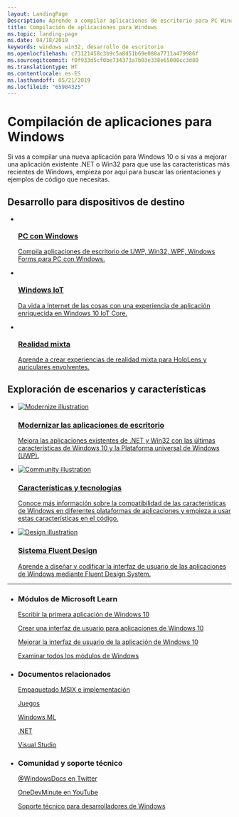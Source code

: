 ```yaml
---
layout: LandingPage
Description: Aprende a compilar aplicaciones de escritorio para PC Windows, incluido cómo elegir la plataforma de aplicaciones adecuada para las nuevas aplicaciones y cómo modernizar las aplicaciones existentes para Windows 10.
title: Compilación de aplicaciones para Windows
ms.topic: landing-page
ms.date: 04/18/2019
keywords: windows win32, desarrollo de escritorio
ms.openlocfilehash: c73121458c3b9c5a8d51b69e088a7711a479986f
ms.sourcegitcommit: f0f933d5cf0be734373a7b03e338e65000cc3d80
ms.translationtype: HT
ms.contentlocale: es-ES
ms.lasthandoff: 05/21/2019
ms.locfileid: "65984325"
---
```

# <a name="build-apps-for-windows"></a>Compilación de aplicaciones para Windows

Si vas a compilar una nueva aplicación para Windows 10 o si vas a mejorar una aplicación existente .NET o Win32 para que use las características más recientes de Windows, empieza por aquí para buscar las orientaciones y ejemplos de código que necesitas.

<h2>Desarrollo para dispositivos de destino</h2>
<ul class="cardsK panelContent">
    <li>
      <a href="/windows/apps/desktop">
        <div class="cardSize">
            <div class="cardPadding">
                <div class="card">
                    <div class="cardImageOuter">
                        <div class="cardImage bgdAccent1">
                            <img data-scaleimage="/media/hubs/windows/win_developer-desktop.svg?branch=master" alt="" />
                        </div>
                    </div>
                    <div class="cardText">
                        <h3>PC con Windows</h3>
                        <p></p>Compila aplicaciones de escritorio de UWP, Win32, WPF, Windows Forms para PC con Windows.</p>
                    </div>
                </div>
            </div>
        </div>
      </a>
    </li>
    <li>
      <a href="https://docs.microsoft.com/windows/iot-core/">
        <div class="cardSize">
            <div class="cardPadding">
                <div class="card">
                    <div class="cardImageOuter">
                        <div class="cardImage bgdAccent1">
                            <img data-scaleimage="/media/hubs/windows/win_developer-iot.svg?branch=master" alt="" />
                        </div>
                    </div>
                    <div class="cardText">
                        <h3>Windows IoT</h3>
                        <p></p>Da vida a Internet de las cosas con una experiencia de aplicación enriquecida en Windows 10 IoT Core.</p>
                    </div>
                </div>
            </div>
        </div>
      </a>
    </li>
    <li>
      <a href="https://docs.microsoft.com/windows/mixed-reality">
        <div class="cardSize">
            <div class="cardPadding">
                <div class="card">
                    <div class="cardImageOuter">
                        <div class="cardImage bgdAccent1">
                            <img data-scaleimage="/media/hubs/windows/win_developer-mixed-reality.svg?branch=master" alt="" />
                        </div>
                    </div>
                    <div class="cardText">
                    <h3>Realidad mixta</h3>
                    <p>Aprende a crear experiencias de realidad mixta para HoloLens y auriculares envolventes.</p>
                  </div>
                </div>
            </div>
        </div>
      </a>
    </li>
</ul>
<h2>Exploración de escenarios y características</h2>
<ul class="cardsK panelContent">
    <li>
      <a href="/windows/apps/desktop/modernize">
        <div class="cardSize">
            <div class="cardPadding">
                <div class="card">
                    <div class="cardImageOuter">
                        <div class="cardImage bgdAccent1">
                            <img src="/media/illustrations/teams-fast-track.svg?branch=master" alt="Modernize illustration" data-linktype="external" class="x-hidden-focus">
                        </div>
                    </div>
                    <div class="cardText">
                        <h3>Modernizar las aplicaciones de escritorio</h3>
                        <p></p>Mejora las aplicaciones existentes de .NET y Win32 con las últimas características de Windows 10 y la Plataforma universal de Windows (UWP).</p>
                    </div>
                </div>
            </div>
        </div>
      </a>
    </li>
    <li>
      <a href="features-and-technologies.md">
        <div class="cardSize">
            <div class="cardPadding">
                <div class="card">
                    <div class="cardImageOuter">
                        <div class="cardImage bgdAccent1">
                            <img src="/media/illustrations/dynamics-training.svg?branch=master" alt="Community illustration" data-linktype="external" class="x-hidden-focus">
                        </div>
                    </div>
                    <div class="cardText">
                    <h3>Características y tecnologías</h3>
                    <p>Conoce más información sobre la compatibilidad de las características de Windows en diferentes plataformas de aplicaciones y empieza a usar estas características en el código.</p>
                  </div>
                </div>
            </div>
        </div>
      </a>
    </li>
    <li>
      <a href="fluent-design-system.md">
        <div class="cardSize">
            <div class="cardPadding">
                <div class="card">
                    <div class="cardImageOuter">
                        <div class="cardImage bgdAccent1">
                            <img src="/media/illustrations/sql-database-develop.svg?branch=master" alt="Design illustration" data-linktype="external" class="x-hidden-focus">
                        </div>
                    </div>
                    <div class="cardText">
                    <h3>Sistema Fluent Design</h3>
                    <p>Aprende a diseñar y codificar la interfaz de usuario de las aplicaciones de Windows mediante Fluent Design System.</p>
                  </div>
                </div>
            </div>
        </div>
      </a>
    </li>
</ul>
</div>
<hr />
<ul class="panelContent cardsW">
    <li>
        <div class="cardSize">
            <div class="cardPadding">
                <div class="card">
                    <div class="cardText">
                        <h3>Módulos de Microsoft Learn</h3>
                        <p><a href="//docs.microsoft.com/learn/modules/write-your-first-windows10-app/">Escribir la primera aplicación de Windows 10</a></p>
                        <p><a href="//docs.microsoft.com/learn/modules/create-ui-for-windows-10-apps/">Crear una interfaz de usuario para aplicaciones de Windows 10</a></p>
                        <p><a href="//docs.microsoft.com/learn/modules/enhance-ui-of-windows-10-app/">Mejorar la interfaz de usuario de la aplicación de Windows 10</a></p>
                        <p><a href="//docs.microsoft.com/learn/browse/?products=windows&resource_type=module">Examinar todos los módulos de Windows</a></p>
                        </div>
                    </div>
                </div>
            </div>
    </li>
    <li>
        <div class="cardSize">
            <div class="cardPadding">
                <div class="card">
                    <div class="cardText">
                        <h3>Documentos relacionados</h3>
                        <p><a href="/windows/msix/desktop/desktop-to-uwp-root">Empaquetado MSIX e implementación</a></p>
                        <p><a href="https://developer.microsoft.com/games">Juegos</a></p>
                        <p><a href="https://docs.microsoft.com/windows/ai/">Windows ML</a></p>
                        <p><a href="https://docs.microsoft.com/dotnet">.NET</a></p>
                        <p><a href="https://docs.microsoft.com/visualstudio/ide/">Visual Studio</a></p>
                    </div>
                </div>
            </div>
        </div>
    </li>
    <li>
        <div class="cardSize">
            <div class="cardPadding">
                <div class="card">
                    <div class="cardText">
                        <h3>Comunidad y soporte técnico</h3>
                        <p><a href="https://twitter.com/WindowsDocs">@WindowsDocs en Twitter</a></p>
                        <p><a href="https://aka.ms/OneDevMinute">OneDevMinute en YouTube</a></p>
                        <p><a href="https://developer.microsoft.com/windows/support">Soporte técnico para desarrolladores de Windows</a></p>
                        </div>
                    </div>
                </div>
            </div>
    </li>
</ul>
